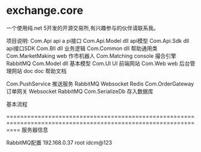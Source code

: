 # exchange.core
一个使用纯.net 5开发的开源交易所,有兴趣参与的伙伴请联系我。

项目说明:
Com.Api                 api     a   pi接口
Com.Api.Model           dll         api模型
Com.Api.Sdk             dll         api接口SDK
Com.Bll                 dll         业务逻辑
Com.Common              dll         帮助通用类
Com.MarketMaking        web         作市机器人
Com.Matching            console     撮合引擎    RabbitMQ
Com.Model               dll         基本模型
Com.UI                  UI          前端网站
Com.Web                 web         后台管理网站
doc                     doc         帮助文档


Com.PushService         推送服务    RabbitMQ Websocket Redis
Com.OrderGateway        订单网关    Websocket RabbitMQ
Com.SerializeDb         存入数据库



基本流程




================================================================================================================
服务器信息

RabbitMQ配置
192.168.0.37
root
idcm@123

